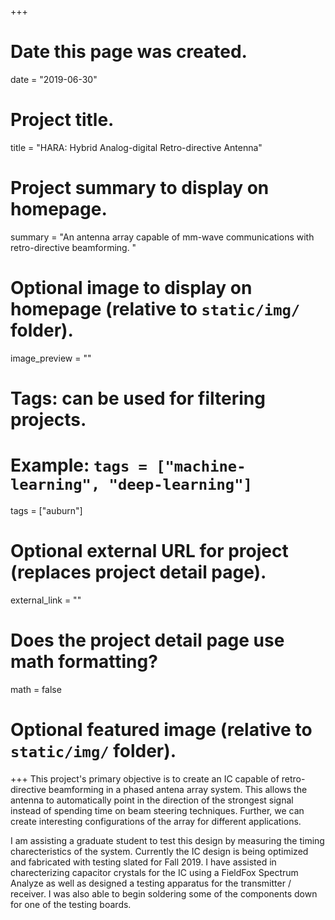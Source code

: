 +++
# Date this page was created.
date = "2019-06-30"

# Project title.
title = "HARA: Hybrid Analog-digital Retro-directive Antenna"

# Project summary to display on homepage.
summary = "An antenna array capable of mm-wave communications with retro-directive beamforming. "

# Optional image to display on homepage (relative to `static/img/` folder).
image_preview = ""

# Tags: can be used for filtering projects.
# Example: `tags = ["machine-learning", "deep-learning"]`
tags = ["auburn"]

# Optional external URL for project (replaces project detail page).
external_link = ""

# Does the project detail page use math formatting?
math = false

# Optional featured image (relative to `static/img/` folder).


+++
This project's primary objective is to create an IC capable of retro-
directive beamforming in a phased antena array system. This allows the 
antenna to automatically point in the direction of the strongest signal
instead of spending time on beam steering techniques. Further, we can 
create interesting configurations of the array for different applications.

I am assisting a graduate student to test this design by measuring the 
timing charecteristics of the system. Currently the IC design is being 
optimized and fabricated with testing slated for Fall 2019. I have assisted 
in charecterizing capacitor crystals for the IC using a FieldFox Spectrum 
Analyze as well as designed a testing apparatus for the transmitter / 
receiver. I was also able to begin soldering some of the components down 
for one of the testing boards.  
